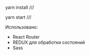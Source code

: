 yarn install
///

yarn start
///

Использовано:

- React Router
- REDUX для обработки состояний
- Sass
